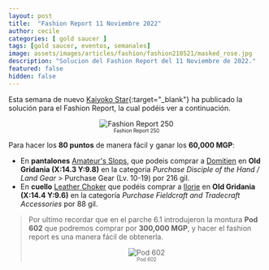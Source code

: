```yaml
---
layout: post
title:  "Fashion Report 11 Noviembre 2022"
author: cecile
categories: [ gold saucer ]
tags: [gold saucer, eventos, semanales]
image: assets/images/articles/fashion/fashion210521/masked_rose.jpg
description: "Solucion del Fashion Report del 11 Noviembre de 2022."
featured: false
hidden: false
---
```


Esta semana de nuevo [Kaiyoko Star](https://twitter.com/kaiyokostar){:target="_blank"} ha publicado la solución para el Fashion Report, la cual podéis ver a continuación.

<p align="center"><img src="{{ site.baseurl }}/assets/images/articles/fashion/fashion221112/freport_250.jpg" alt="Fashion Report 250">
<br/>
<sub><sup>Fashion Report 250</sup></sub></p>

Para hacer los **80 puntos** de manera fácil y ganar los **60,000 MGP**:

- En **pantalones** <a href="https://eu.finalfantasyxiv.com/lodestone/playguide/db/item/dd38d35becb/" class="eorzeadb_link" target="_blank">Amateur's Slops</a>, que podeis comprar a <a href="https://eu.finalfantasyxiv.com/lodestone/playguide/db/shop/5c0bdbdc542/?item=791b438d0fe&type=gil" class="eorzeadb_link" target="_blank">Domitien</a> en **Old Gridania (X:14.3 Y:9.8)** en la categoria *Purchase Disciple of the Hand / Land Gear* > Purchase Gear (Lv. 10-19) por 216 gil.
- En **cuello** <a href="https://eu.finalfantasyxiv.com/lodestone/playguide/db/item/9c3f5d981ca/" class="eorzeadb_link" target="_blank">Leather Choker</a> que podéis comprar a <a href="https://eu.finalfantasyxiv.com/lodestone/playguide/db/shop/daca4a934fe/?item=9c3f5d981ca&type=gil" class="eorzeadb_link" target="_blank">Ilorie</a> en **Old Gridania (X:14.4 Y:9.6)** en la categoría *Purchase Fieldcraft and Tradecraft Accessories* por 88 gil.

<blockquote>
Por ultimo recordar que en el parche 6.1 introdujeron la montura <b>Pod 602</b> que podremos comprar por <b>300,000 MGP</b>, y hacer el fashion report es una manera fácil de obtenerla.
<br/>
<p align="center">
    <img src="{{ site.baseurl }}/assets/images/articles/fashion/fashion220408/pod602.jpg" alt="Pod 602"/><br/>
    <sub><sup>Pod 602</sup></sub>
</p>
</blockquote>